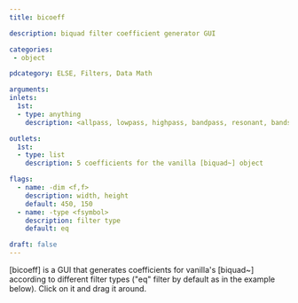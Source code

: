```yaml
---
title: bicoeff

description: biquad filter coefficient generator GUI

categories:
 - object

pdcategory: ELSE, Filters, Data Math

arguments:
inlets:
  1st:
  - type: anything
    description: <allpass, lowpass, highpass, bandpass, resonant, bandstop, eq, lowshelf, highshelf>

outlets:
  1st:
  - type: list
    description: 5 coefficients for the vanilla [biquad~] object

flags:
  - name: -dim <f,f>
    description: width, height
    default: 450, 150
  - name: -type <fsymbol>
    description: filter type
    default: eq

draft: false
---
```


[bicoeff] is a GUI that generates coefficients for vanilla's [biquad~] according to different filter types ("eq" filter by default as in the example below). Click on it and drag it around.
